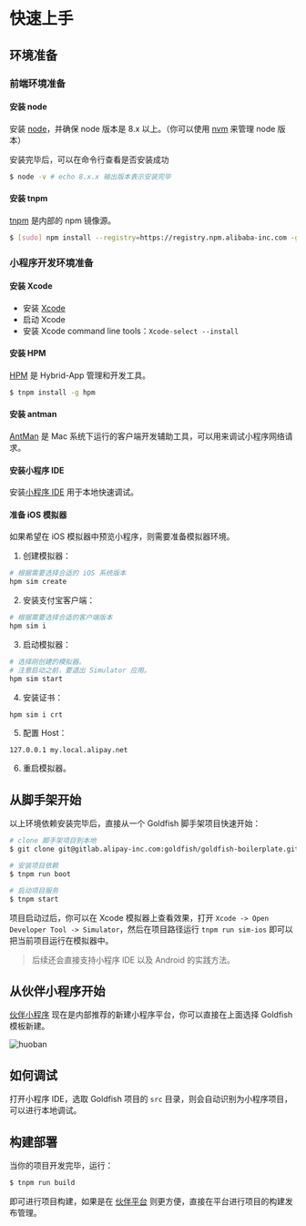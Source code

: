 # 快速上手

## 环境准备

### 前端环境准备

#### 安装 node

安装 [node](https://nodejs.org/en/)，并确保 node 版本是 8.x 以上。（你可以使用 [nvm](https://github.com/creationix/nvm) 来管理 node 版本）

安装完毕后，可以在命令行查看是否安装成功

```bash
$ node -v # echo 8.x.x 输出版本表示安装完毕
```

#### 安装 tnpm

[tnpm](https://npm.alibaba-inc.com/) 是内部的 npm 镜像源。

```bash
$ [sudo] npm install --registry=https://registry.npm.alibaba-inc.com -g tnpm
```

### 小程序开发环境准备

#### 安装 Xcode

- 安装 [Xcode](https://developer.apple.com/download/)
- 启动 Xcode
- 安装 Xcode command line tools：`Xcode-select --install`

#### 安装 HPM

[HPM](https://yuque.antfin-inc.com/nebula/nebulasdk/uqaf3g) 是 Hybrid-App 管理和开发工具。

```bash
$ tnpm install -g hpm
```

#### 安装 antman

[AntMan](https://yuque.antfin-inc.com/antman) 是 Mac 系统下运行的客户端开发辅助工具，可以用来调试小程序网络请求。

#### 安装小程序 IDE

安装[小程序 IDE](https://render.alipay.com/p/f/fd-jwq8nu2a/pages/home/index.html) 用于本地快速调试。

#### 准备 iOS 模拟器

如果希望在 iOS 模拟器中预览小程序，则需要准备模拟器环境。

1. 创建模拟器：

  ```bash
  # 根据需要选择合适的 iOS 系统版本
  hpm sim create
  ```

2. 安装支付宝客户端：

  ```bash
  # 根据需要选择合适的客户端版本
  hpm sim i
  ```

3. 启动模拟器：

  ```bash
  # 选择刚创建的模拟器。
  # 注意启动之前，要退出 Simulator 应用。
  hpm sim start
  ```

4. 安装证书：

  ```bash
  hpm sim i crt
  ```

5. 配置 Host：

```
127.0.0.1 my.local.alipay.net
```

6. 重启模拟器。

## 从脚手架开始

以上环境依赖安装完毕后，直接从一个 Goldfish 脚手架项目快速开始：

```bash
# clone 脚手架项目到本地
$ git clone git@gitlab.alipay-inc.com:goldfish/goldfish-boilerplate.git ./myapp

# 安装项目依赖
$ tnpm run boot

# 启动项目服务
$ tnpm start
```

项目启动过后，你可以在 Xcode 模拟器上查看效果，打开 `Xcode -> Open Developer Tool -> Simulator`，然后在项目路径运行 `tnpm run sim-ios` 即可以把当前项目运行在模拟器中。

> 后续还会直接支持小程序 IDE 以及 Android 的实践方法。

## 从伙伴小程序开始

[伙伴小程序](https://huoban.alipay.com/lite/miniapp/dashboard) 现在是内部推荐的新建小程序平台，你可以直接在上面选择 Goldfish 模板新建。

![huoban](https://gw-office.alipayobjects.com/basement_prod/fdc48d54-b00f-44bc-a0e4-38edb836d241.png)

## 如何调试

打开小程序 IDE，选取 Goldfish 项目的 `src` 目录，则会自动识别为小程序项目，可以进行本地调试。

## 构建部署

当你的项目开发完毕，运行：

```bash
$ tnpm run build
```

即可进行项目构建，如果是在 [伙伴平台](https://huoban.alipay.com/lite/miniapp/dashboard) 则更方便，直接在平台进行项目的构建发布管理。
